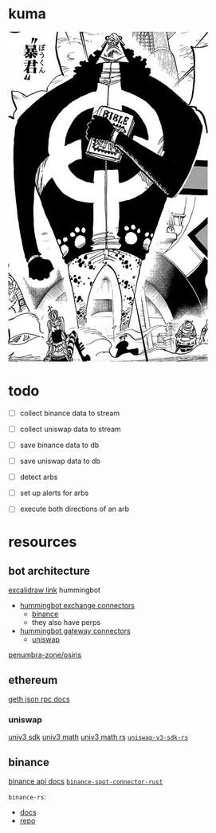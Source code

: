 # kuma
![kuma](kuma.png)

# todo
- [ ] collect binance data to stream
- [ ] collect uniswap data to stream
- [ ] save binance data to db
- [ ] save uniswap data to db
- [ ] detect arbs
- [ ] set up alerts for arbs
- [ ] execute both directions of an arb


# resources
## bot architecture
[excalidraw link](https://excalidraw.com/#room=ca67da2b51930cc17ca7,lfzj6eSMJd40Hcf9WTaJpg)
hummingbot

- [hummingbot exchange connectors](https://github.com/hummingbot/hummingbot/tree/master/hummingbot/connector/exchange)
    - [binance](https://github.com/hummingbot/hummingbot/blob/master/hummingbot/connector/exchange/binance)
    - they also have perps
- [hummingbot gateway connectors](https://github.com/hummingbot/gateway/tree/main/src/connectors)
    - [uniswap](https://github.com/hummingbot/gateway/tree/main/src/connectors/uniswap)

[penumbra-zone/osiris](https://github.com/penumbra-zone/osiris/tree/main)

## ethereum
[geth json rpc docs](https://geth.ethereum.org/docs/interacting-with-geth/rpc)

### uniswap
[univ3 sdk](https://docs.uniswap.org/sdk/v3/overview)
[univ3 math](https://www.desmos.com/calculator/q2kxfue441)
[univ3 math rs](https://github.com/0xKitsune/uniswap-v3-math)
[`uniswap-v3-sdk-rs`](https://github.com/shuhuiluo/uniswap-v3-sdk-rs)

## binance
[binance api docs](https://developers.binance.com/docs/binance-spot-api-docs/web-socket-streams)
[`binance-spot-connector-rust`](https://github.com/binance/binance-spot-connector-rust/tree/main)

`binance-rs`:
- [docs](https://docs.rs/binance/0.21.0/binance/index.html)
- [repo](https://github.com/wisespace-io/binance-rs/tree/master)
